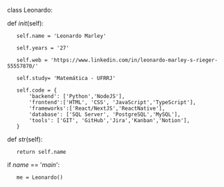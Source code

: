 class Leonardo:

   def _init_(self):
   
       self.name = 'Leonardo Marley'
       
       self.years = '27'
       
       self.web = 'https://www.linkedin.com/in/leonardo-marley-s-rieger-55557870/'
       
       self.study= 'Matemática - UFRRJ'
       
       self.code = {           
           'backend': ['Python','NodeJS'],
           'frontend':['HTML', 'CSS', 'JavaScript','TypeScript'],
           'frameworks':['React/NextJS','ReactNative'],
           'database': ['SQL Server', 'PostgreSQL','MySQL'],
           'tools': ['GIT', 'GitHub','Jira','Kanban','Notion'],         
       }
       

   def _str_(self):
   
       return self.name


if _name_ == '_main_':

       me = Leonardo()

<!---
leonardo-marley/leonardo-marley is a ✨ special ✨ repository because its `README.md` (this file) appears on your GitHub profile.
You can click the Preview link to take a look at your changes.
--->
